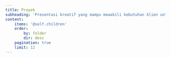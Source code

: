 ```yaml
---
title: Proyek
subheading: 'Presentasi kreatif yang mampu mewakili kebutuhan klien untuk mengkomunikasikan tujuan bisnis perusahaan'
content:
    items: '@self.children'
    order:
        by: folder
        dir: desc
    pagination: true
    limit: 12
---
```


